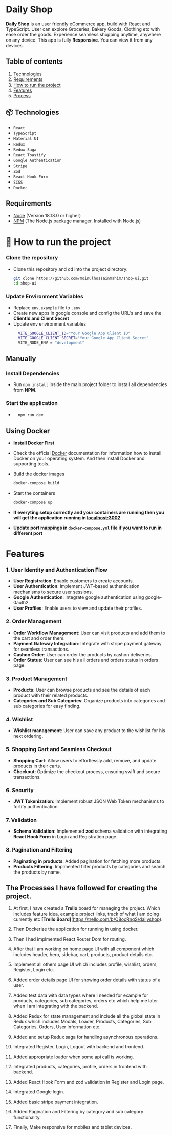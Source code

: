 # Daily Shop

**Daily Shop** is an user friendly eCommerce app, build with React and TypeScript. User can explore Groceries, Bakery Goods, Clothing etc with ease order the goods. Experience seamless shopping anytime, anywhere on any device. This app is fully **Responsive**. You can view it from any devices.

## Table of contents
1. [ Technologies ](#tech)
2. [ Requirements ](#req)
3. [ How to run the project ](#run)
4. [ Features ](#feat)
5. [ Process ](#process)

<a name="tech"></a>
## 📦 Technologies

- `React`
- `TypeScript`
- `Material UI`
- `Redux`
- `Redux Saga`
- `React Toastify`
- `Google Authentication`
- `Stripe`
- `Zod`
- `React Hook Form`
- `SCSS`
- `Docker`

<a name="req"></a>
## Requirements

- [Node](https://nodejs.org/en) (Version 18.18.0 or higher)
- [NPM](https://www.npmjs.com/) (The Node.js package manager. Installed with Node.js)

<a name="run"></a>
# 🚦 How to run the project

  ### Clone the repository
  - Clone this repository and cd into the project directory:
    ```bash
    git clone https://github.com/moinulhossainmahim/shop-ui.git
    cd shop-ui
    ```
  ### Update Environment Variables
  - Replace `env.example` file to `.env`
  - Create new apps in google console and config the URL's and save the **ClientId and Client Secret**
  - Update env environment variables
    ```bash
      VITE_GOOGLE_CLIENT_ID="Your Google App Client ID"
      VITE_GOOGLE_CLIENT_SECRET="Your Google App Client Secret"
      VITE_NODE_ENV = "development"
    ```
  
  ## Manually

  ### Install Dependencies
  - Run `npm install` inside the main project folder to install all dependencies from **NPM**.

  ### Start the application
  - 
    ```bash
      npm run dev
    ```
  ## Using Docker
  - **Install Docker First**

  - Check the official [Docker](https://docs.docker.com/engine/install) documentation for information how to install Docker on your operating system. And then install Docker and supporting tools.

  - Build the docker images
    ```bash
    docker-compose build
    ```
  - Start the containers
    ```bash
    docker-compose up
    ```

  - **If everyting setup correctly and your containers are running then you will get the application running in [localhost:3002](http://localhost:3002)**

  - **Update port mappings in `docker-compose.yml` file if you want to run in different port**

<a name="feat"></a>
# Features

### 1. User Identity and Authentication Flow

- **User Registration**: Enable customers to create accounts.
- **User Authentication**: Implement JWT-based authentication mechanisms to secure user sessions.
- **Google Authentication**: Integrate google authentication using google-0auth2.
- **User Profiles**: Enable users to view and update their profiles.

### 2. Order Management

- **Order Workflow Management**: User can visit products and add them to the cart and order them.
- **Payment Gateway Integration**: Integrate with stripe payment gateway for seamless transactions.
- **Cashon Order**: User can order the products by cashon deliveries.
- **Order Status**: User can see his all orders and orders status in orders page.

### 3. Product Management

- **Products**: User can browse products and see the details of each product with their related products.
- **Categories and Sub Categories**: Organize products into categories and sub categories for easy finding.

### 4. Wishlist

- **Wishlist management**: User can save any product to the wishlist for his next ordering.

### 5. Shopping Cart and Seamless Checkout

- **Shopping Cart**: Allow users to effortlessly add, remove, and update products in their carts.
- **Checkout**: Optimize the checkout process, ensuring swift and secure transactions.

### 6. Security

- **JWT Tokenization**: Implement robust JSON Web Token mechanisms to fortify authentication.

### 7. Validation

- **Schema Validation**: Implemented **zod** schema validation with integrating **React Hook Form** in Login and Registration page.

### 8. Pagination and Filtering

  - **Paginating in products**: Added pagination for fetching more products.
  - **Products Filtering**: Implmented filter products by categories and search the products by name.

## The Processes I have followed for creating the project.

  1. At first, I have created a **Trello** board for managing the project. Which includes feature idea, example project links, track of what I am doing currently etc **[Trello Board]**(https://trello.com/b/O8ocRnqS/dailyshop).

  2. Then Dockerize the application for running in using docker.

  3. Then I had implmented React Router Dom for routing.
    
  4. After that I am working on home page UI with all component which includes header, hero, sidebar, cart, products, product details etc.

  5. Implement all others page UI which includes profile, wishlist, orders, Register, Login etc.

  6. Added order details page UI for showing order details with status of a user.

  7. Added test data with data types where I needed for example for products, categories, sub categories, orders etc which help me later when I am integrating with the backend.

  8. Added Redux for state management and include all the global state in Redux which includes Modals, Loader, Products, Categories, Sub Categories, Orders, User Information etc.

  9. Added and setup Redux saga for handling asynchronous operations.

  10. Integrated Register, Login, Logout with backend and frontend.

  11. Added appropriate loader when some api call is working.

  12. Integrated products, categories, profile, orders in frontend with backend.

  13. Added React Hook Form and zod validation in Register and Login page.

  14. Integrated Google login.

  15. Added basic stripe payment integration.

  16. Added Pagination and Filtering by category and sub category functionality.

  17. Finally, Make responsive for mobiles and tablet devices.
